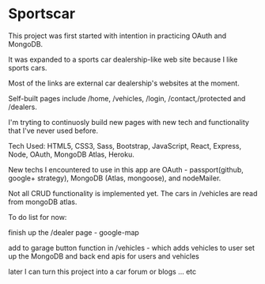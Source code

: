 # Sportscar


This project was first started with intention in practicing OAuth and MongoDB. 

It was expanded to a sports car dealership-like web site because I like sports cars.

Most of the links are external car dealership's websites at the moment.

Self-built pages include /home, /vehicles, /login, /contact,/protected and /dealers.

I'm tryting to continuosly build new pages with new tech and functionality that I've never used before.

Tech Used: HTML5, CSS3, Sass, Bootstrap, JavaScript, React, Express, Node, OAuth, MongoDB Atlas, Heroku.

New techs I encountered to use in this app are OAuth - passport(github, google+ strategy), MongoDB (Atlas, mongoose), and nodeMailer.

Not all CRUD functionality is implemented yet. The cars in /vehicles are read from mongoDB atlas.

To do list for now:

finish up the /dealer page - google-map

add to garage button function in /vehicles - which adds vehicles to user 
set up the MongoDB and back end apis for users and vehicles

later I can turn this project into a car forum or blogs ... etc

